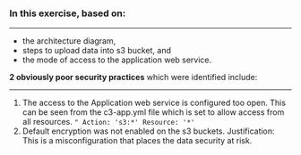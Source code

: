

### In this exercise, based on:
___
* the architecture diagram, 
* steps to upload data into s3 bucket, and
* the mode of access to the application web service.

**2 obviously poor security practices** which were identified include:
___

1. The access to the Application web service is configured too open. This can be seen from the c3-app.yml file which is set to allow access from all resources.
               ```" Action: 's3:*'
                Resource: '*'
                ```
2. Default encryption was not enabled on the s3 buckets. 
Justification: This is a misconfiguration that places the data security at risk. 
